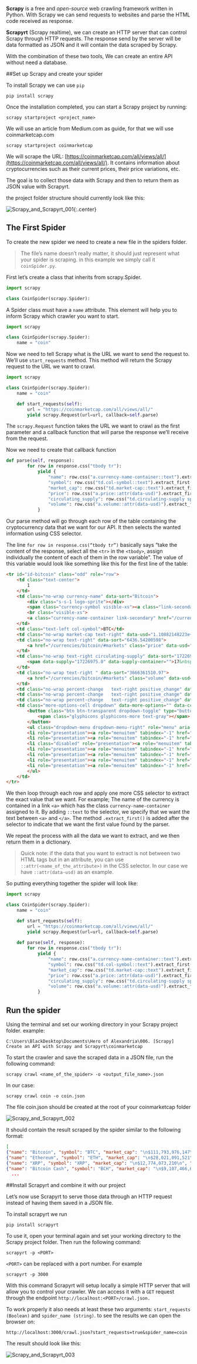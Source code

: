 **Scrapy** is a free and *open-source* web crawling framework written in Python. With Scrapy we can send requests to websites and parse the HTML code received as response.

**Scrapyrt** (Scrapy realtime), we can create an HTTP server that can control Scrapy through HTTP requests. The response send by the server will be data formatted as JSON and it will contain the data scraped by Scrapy.

With the combination of these two tools, We can create an entire API without need a database.

##Set up Scrapy and create your spider

To install Scrapy we can use `pip`

```
pip install scrapy
```
Once the installation completed, you can start a Scrapy project by running:

```
scrapy startproject <project_name>
```

We will use an article from Medium.com as guide, for that we will use coinmarketcap.com

```
scrapy startproject coinmarketcap
```

We will scrape the URL: [https://coinmarketcap.com/all/views/all/](https://coinmarketcap.com/all/views/all/). It contains information about cryptocurrencies such as their current prices, their price variations, etc.

The goal is to collect those data with Scrapy and then to return them as JSON value with Scrapyrt.

the project folder structure should currently look like this:

![Scrapy_and_Scrapyrt_001](../images/Scrapy_and_Scrapyrt_001.png){:.center}

## The First Spider

To create the new spider we need to create a new file in the spiders folder. 

>The file’s name doesn’t really matter, it should just represent what your spider is scraping. in this example we simply call it `coinSpider.py`.

First let’s create a class that inherits from scrapy.Spider.

```python 
import scrapy

class CoinSpider(scrapy.Spider):
``` 
A Spider class must have a `name` attribute. This element will help you to inform Scrapy which crawler you want to start.

```python 
import scrapy

class CoinSpider(scrapy.Spider):
    name = "coin"
``` 
Now we need to tell Scrapy what is the URL we want to send the request to. 
We’ll use `start_requests` method. This method will return the Scrapy request to the URL we want to crawl. 

```python 
import scrapy

class CoinSpider(scrapy.Spider):
    name = "coin"

    def start_requests(self):
        url = "https://coinmarketcap.com/all/views/all/"
        yield scrapy.Request(url=url, callback=self.parse)
``` 
The `scrapy.Request` function takes the URL we want to crawl as the first parameter and a callback function that will parse the response we’ll receive from the request.

Now we need to create that callback function

```python 
def parse(self, response):
        for row in response.css("tbody tr"):
            yield {
                "name": row.css("a.currency-name-container::text").extract_first(),
                "symbol": row.css("td.col-symbol::text").extract_first(),
                "market_cap": row.css("td.market-cap::text").extract_first(),
                "price": row.css("a.price::attr(data-usd)").extract_first(),
                "circulating_supply": row.css("td.circulating-supply span::attr(data-supply)").extract_first(),
                "volume": row.css("a.volume::attr(data-usd)").extract_first()
            }
``` 
Our parse method will go through each row of the table containing the cryptocurrency data that we want for our API. It then selects the wanted information using CSS selector.

The line `for row in response.css(“tbody tr”)` basically says “take the content of the response, select all the `<tr>` in the `<tbody>`, assign individually the content of each of them in the row variable”. The value of this variable would look like something like this for the first line of the table:

```html
<tr id="id-bitcoin" class="odd" role="row">
    <td class="text-center">
        1
    </td>
    <td class="no-wrap currency-name" data-sort="Bitcoin">
        <div class="s-s-1 logo-sprite"></div>
        <span class="currency-symbol visible-xs"><a class="link-secondary" href="/currencies/bitcoin/">BTC</a></span>
        <br class="visible-xs">
        <a class="currency-name-container link-secondary" href="/currencies/bitcoin/">Bitcoin</a>
    </td>
    <td class="text-left col-symbol">BTC</td>
    <td class="no-wrap market-cap text-right" data-usd="1.10882148223e+11" data-btc="17226975.0" data-sort="1.10882148223e+11">$110&nbsp;882&nbsp;148&nbsp;223</td>
    <td class="no-wrap text-right" data-sort="6436.54200598">
        <a href="/currencies/bitcoin/#markets" class="price" data-usd="6436.54200598" data-btc="1.0">$6&nbsp;436,54</a>
    </td>
    <td class="no-wrap text-right circulating-supply" data-sort="17226975.0">
        <span data-supply="17226975.0" data-supply-container="">17&nbsp;226&nbsp;975</span>
    </td>
    <td class="no-wrap text-right " data-sort="3666361510.97">
        <a href="/currencies/bitcoin/#markets" class="volume" data-usd="3666361510.97" data-btc="571144.12818">$3&nbsp;666&nbsp;361&nbsp;511</a>
    </td>
    <td class="no-wrap percent-change   text-right positive_change" data-timespan="1h" data-percentusd="0.01" data-symbol="BTC" data-sort="0.0133683">0,01%</td>
    <td class="no-wrap percent-change   text-right positive_change" data-timespan="24h" data-percentusd="0.65" data-symbol="BTC" data-sort="0.648688">0,65%</td>
    <td class="no-wrap percent-change   text-right positive_change" data-timespan="7d" data-percentusd="0.97" data-symbol="BTC" data-sort="0.974922">0,97%</td>
    <td class="more-options-cell dropdown" data-more-options="" data-cc-id="1" data-cc-slug="bitcoin">
        <button class="btn btn-transparent dropdown-toggle" type="button" id="dropdown-menu-1" data-toggle="dropdown">
            <span class="glyphicons glyphicons-more text-gray"></span>
        </button>
        <ul class="dropdown-menu dropdown-menu-right" role="menu" aria-labelledby="dropdown-menu-1">
        <li role="presentation"><a role="menuitem" tabindex="-1" href="#" data-watchlist-add="">Add to Watchlist</a></li>
        <li role="presentation"><a role="menuitem" tabindex="-1" href="#" data-watchlist-remove="" style="display: none;">Remove from Watchlist</a></li>
        <li class="disabled" role="presentation"><a role="menuitem" tabindex="-1" href="#" data-watchlist-full="" style="display: none;">Watchlist full!</a></li>
        <li role="presentation"><a role="menuitem" tabindex="-1" href="/currencies/bitcoin/#charts">View Chart</a></li>
        <li role="presentation"><a role="menuitem" tabindex="-1" href="/currencies/bitcoin/#markets">View Markets</a></li>
        <li role="presentation"><a role="menuitem" tabindex="-1" href="/currencies/bitcoin/historical-data/">View Historical Data</a></li>
        <li role="presentation"><a role="menuitem" tabindex="-1" href="https://payments.changelly.com/?crypto=BTC&amp;fiat=USD&amp;ref_id=coinmarketcap" target="_blank" rel="nofollow noopener">Buy / Sell Instantly</a></li>
        </ul>
    </td>
</tr>
```

We then loop through each row and apply one more CSS selector to extract the exact value that we want. For example; 
The name of the currency is contained in a link `<a>` which has the class `currency-name-container` assigned to it. By adding `::text` to the selector, we specify that we want the text between `<a>` and `</a>`. The method `.extract_first()` is added after the selector to indicate that we want the first value found by the parser.

We repeat the process with all the data we want to extract, and we then return them in a dictionary.

>Quick note: if the data that you want to extract is not between two HTML tags but in an attribute, you can use `::attr(<name_of_the_attribute>)` in the CSS selector. In our case we have `::attr(data-usd)` as an example.

So putting everything together the spider will look like:

```python
import scrapy

class CoinSpider(scrapy.Spider):
    name = "coin"

    def start_requests(self):
        url = "https://coinmarketcap.com/all/views/all/"
        yield scrapy.Request(url=url, callback=self.parse)
    
    def parse(self, response):
        for row in response.css("tbody tr"):
            yield {
                "name": row.css("a.currency-name-container::text").extract_first(),
                "symbol": row.css("td.col-symbol::text").extract_first(),
                "market_cap": row.css("td.market-cap::text").extract_first(),
                "price": row.css("a.price::attr(data-usd)").extract_first(),
                "circulating_supply": row.css("td.circulating-supply span::attr(data-supply)").extract_first(),
                "volume": row.css("a.volume::attr(data-usd)").extract_first()
            }
```

## Run the spider

Using the terminal and set our working directory in your Scrapy project folder. example:

`
C:\Users\BlackDesktop\Documents\Hero of Alexandria\006. [Scrapy] Create an API with Scrapy and Scrapyrt\coinmarketcap
`

To start the crawler and save the scraped data in a JSON file, run the following command:

`
scrapy crawl <name_of_the_spider> -o <output_file_name>.json
`

In our case:

`
scrapy crawl coin -o coin.json
`

The file coin.json should be created at the root of your coinmarketcap folder

![Scrapy_and_Scrapyrt_002](../images/Scrapy_and_Scrapyrt_002.png)

It should contain the result scraped by the spider similar to the following format:

```json
[
{"name": "Bitcoin", "symbol": "BTC", "market_cap": "\n$111,793,976,147\n", "price": "6489.45341094", "circulating_supply": "17227025.0", "volume": "3643933075.18"},
{"name": "Ethereum", "symbol": "ETH", "market_cap": "\n$28,021,091,521\n", "price": "276.039836485", "circulating_supply": "101511042.311", "volume": "1356884351.47"},
{"name": "XRP", "symbol": "XRP", "market_cap": "\n$12,774,073,210\n", "price": "0.323193723266", "circulating_supply": "39524508956.0", "volume": "221046052.002"},
{"name": "Bitcoin Cash", "symbol": "BCH", "market_cap": "\n$9,107,466,682\n", "price": "526.167151135", "circulating_supply": "17309075.0", "volume": "291574904.596"},
  ...
```

##Install Scrapyrt and combine it with our project

Let’s now use Scrapyrt to serve those data through an HTTP request instead of having them saved in a JSON file.

To install scrapyrt we run

`
pip install scrapyrt
`

To use it, open your terminal again and set your working directory to the Scrapy project folder. Then run the following command:

`
scrapyrt -p <PORT>
`

`<PORT>` can be replaced with a port number. For example

`
scrapyrt -p 3000
`

With this command Scrapyrt will setup locally a simple HTTP server that will allow you to control your crawler.  We can access it with a `GET` request through the endpoint `http://localhost:<PORT>/crawl.json.` 

To work properly it also needs at least these two arguments: `start_requests (Boolean)` and `spider_name (string)`. to see the results we can open the browser on:

`
http://localhost:3000/crawl.json?start_requests=true&spider_name=coin
`

The result should look like this:

![Scrapy_and_Scrapyrt_003](../images/Scrapy_and_Scrapyrt_003.png)
